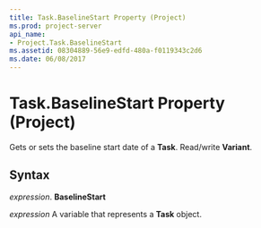 ```yaml
---
title: Task.BaselineStart Property (Project)
ms.prod: project-server
api_name:
- Project.Task.BaselineStart
ms.assetid: 08304889-56e9-edfd-480a-f0119343c2d6
ms.date: 06/08/2017
---
```



# Task.BaselineStart Property (Project)

Gets or sets the baseline start date of a **Task**. Read/write **Variant**.


## Syntax

 _expression_. **BaselineStart**

 _expression_ A variable that represents a **Task** object.



